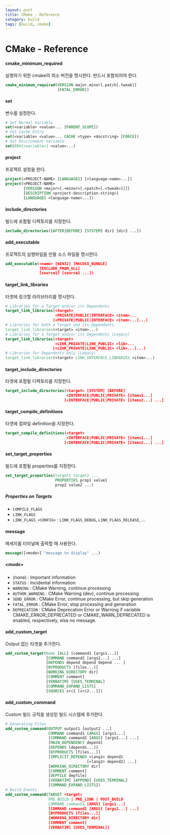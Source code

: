 ```yaml
---
layout: post
title: CMake - Reference
category: build
tags: [build, cmake]
---
```




# CMake - Reference

#### cmake_minimum_required

실행하기 위한 cmake의 최소 버전을 명시한다. 반드시 포함되어야 한다.

```cmake
cmake_minimum_required(VERSION major.minor[.patch[.tweak]]
                       [FATAL_ERROR])
```

#### set

변수를 설정한다.

```cmake
# Set Normal Variable
set(<variable> <value>... [PARENT_SCOPE])
# Set Cache Entry
set(<variable> <value>... CACHE <type> <docstring> [FORCE])
# Set Environment Variable
set(ENV{<variable>} <value>...)
```

#### project

프로젝트 설정을 한다.

```cmake
project(<PROJECT-NAME> [LANGUAGES] [<language-name>...])
project(<PROJECT-NAME>
        [VERSION <major>[.<minor>[.<patch>[.<tweak>]]]]
        [DESCRIPTION <project-description-string>]
        [LANGUAGES <language-name>...])
```

#### include_directories

빌드에 포함될 디렉토리를 지정한다.

```cmake
include_directories([AFTER|BEFORE] [SYSTEM] dir1 [dir2 ...])
```

#### add_executable

프로젝트의 실행파일을 만들 소스 파일을 명시한다.

```cmake
add_executable(<name> [WIN32] [MACOSX_BUNDLE]
               [EXCLUDE_FROM_ALL]
               [source1] [source2 ...])
```

#### target_link_libraries

타겟에 링크할 라이브러리를 명시한다.

```cmake
# Libraries for a Target and/or its Dependents
target_link_libraries(<target>
                      <PRIVATE|PUBLIC|INTERFACE> <item>...
                     [<PRIVATE|PUBLIC|INTERFACE> <item>...]...)
# Libraries for both a Target and its Dependents                     
target_link_libraries(<target> <item>...)
# Libraries for a Target and/or its Dependents (Legacy)
target_link_libraries(<target>
                      <LINK_PRIVATE|LINK_PUBLIC> <lib>...
                     [<LINK_PRIVATE|LINK_PUBLIC> <lib>...]...)
# Libraries for Dependents Only (Legacy)
target_link_libraries(<target> LINK_INTERFACE_LIBRARIES <item>...)
```

#### target_include_directories

타겟에 포함될 디렉토리를 지정한다.

```cmake
target_include_directories(<target> [SYSTEM] [BEFORE]
                           <INTERFACE|PUBLIC|PRIVATE> [items1...]
                          [<INTERFACE|PUBLIC|PRIVATE> [items2...] ...])
```

#### target_compile_definitions

타겟에 컴파일 definition을 지정한다.

```cmake
target_compile_definitions(<target>
                           <INTERFACE|PUBLIC|PRIVATE> [items1...]
                          [<INTERFACE|PUBLIC|PRIVATE> [items2...] ...])
```

#### set_target_properties

빌드에 포함될 properties를 지정한다.

```cmake
set_target_properties(target1 target2 ...
                      PROPERTIES prop1 value1
                      prop2 value2 ...)
```

##### Properties on Targets

- `COMPILE_FLAGS`
- `LINK_FLAGS`
- `LINK_FLAGS_<CONFIG>` : `LINK_FLAGS_DEBUG`, `LINK_FLAGS_RELEASE`, ...

#### message

메세지를 터미널에 출력할 때 사용한다.

```cmake
message([<mode>] "message to display" ...)
```

##### \<mode>

- (none) : Important information
- `STATUS` : Incidental information
- `WARNING` : CMake Warning, continue processing
- `AUTHOR_WARNING` : CMake Warning (dev), continue processing
- `SEND_ERROR` : CMake Error, continue processing, but skip generation
- `FATAL_ERROR` : CMake Error, stop processing and generation
- `DEPRECATION` : CMake Deprecation Error or Warning if variable CMAKE_ERROR_DEPRECATED or CMAKE_WARN_DEPRECATED is enabled, respectively, else no message.

#### add_custom_target

Output 없는 타겟을 추가한다.

```cmake
add_custom_target(Name [ALL] [command1 [args1...]]
                  [COMMAND command2 [args2...] ...]
                  [DEPENDS depend depend depend ... ]
                  [BYPRODUCTS [files...]]
                  [WORKING_DIRECTORY dir]
                  [COMMENT comment]
                  [VERBATIM] [USES_TERMINAL]
                  [COMMAND_EXPAND_LISTS]
                  [SOURCES src1 [src2...]])
```

#### add_custom_command

Custom 빌드 규칙을 생성된 빌드 시스템에 추가한다.

```cmake
# Generating Files
add_custom_command(OUTPUT output1 [output2 ...]
                   COMMAND command1 [ARGS] [args1...]
                   [COMMAND command2 [ARGS] [args2...] ...]
                   [MAIN_DEPENDENCY depend]
                   [DEPENDS [depends...]]
                   [BYPRODUCTS [files...]]
                   [IMPLICIT_DEPENDS <lang1> depend1
                                    [<lang2> depend2] ...]
                   [WORKING_DIRECTORY dir]
                   [COMMENT comment]
                   [DEPFILE depfile]
                   [VERBATIM] [APPEND] [USES_TERMINAL]
                   [COMMAND_EXPAND_LISTS])
# Build Events
add_custom_command(TARGET <target>
                   PRE_BUILD | PRE_LINK | POST_BUILD
                   COMMAND command1 [ARGS] [args1...]
                   [COMMAND command2 [ARGS] [args2...] ...]
                   [BYPRODUCTS [files...]]
                   [WORKING_DIRECTORY dir]
                   [COMMENT comment]
                   [VERBATIM] [USES_TERMINAL])
```

